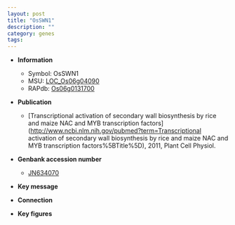 ```yaml
---
layout: post
title: "OsSWN1"
description: ""
category: genes
tags: 
---
```


* **Information**  
    + Symbol: OsSWN1  
    + MSU: [LOC_Os06g04090](http://rice.plantbiology.msu.edu/cgi-bin/ORF_infopage.cgi?orf=LOC_Os06g04090)  
    + RAPdb: [Os06g0131700](http://rapdb.dna.affrc.go.jp/viewer/gbrowse_details/irgsp1?name=Os06g0131700)  

* **Publication**  
    + [Transcriptional activation of secondary wall biosynthesis by rice and maize NAC and MYB transcription factors](http://www.ncbi.nlm.nih.gov/pubmed?term=Transcriptional activation of secondary wall biosynthesis by rice and maize NAC and MYB transcription factors%5BTitle%5D), 2011, Plant Cell Physiol.

* **Genbank accession number**  
    + [JN634070](http://www.ncbi.nlm.nih.gov/nuccore/JN634070)

* **Key message**  

* **Connection**  

* **Key figures**  


